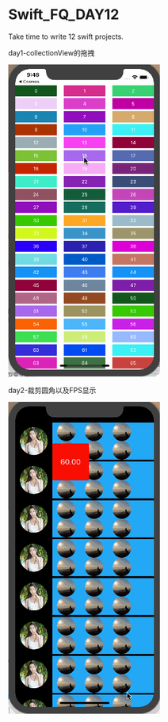 # Swift_FQ_DAY12
Take time to write 12 swift projects.

day1-collectionView的拖拽

![img](https://github.com/FQDEVER/Swift_FQ_DAY12/blob/master/day1-collection拖拽.gif)

day2-裁剪圆角以及FPS显示

![img](https://github.com/FQDEVER/Swift_FQ_DAY12/blob/master/day2-裁剪圆角以及FPS显示.gif)


